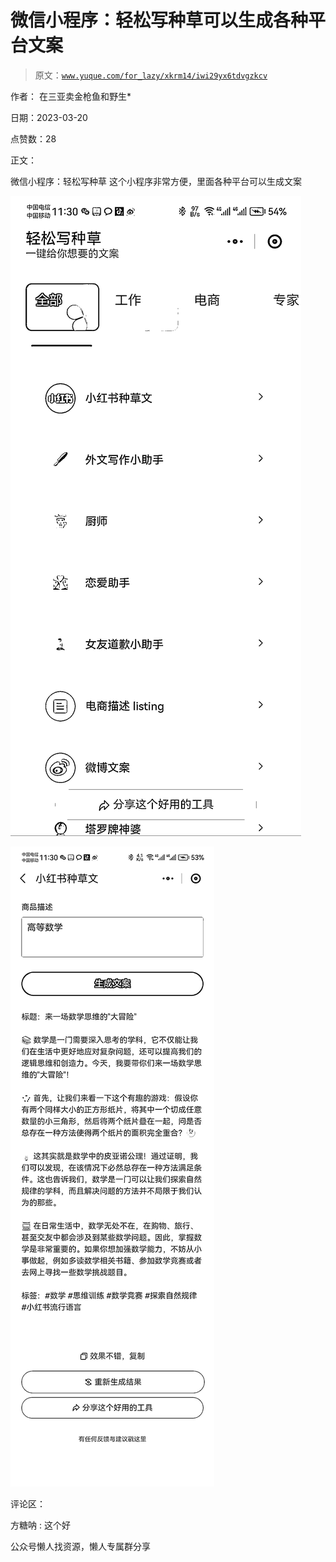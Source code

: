 # 微信小程序：轻松写种草可以生成各种平台文案

> 原文：[`www.yuque.com/for_lazy/xkrm14/iwi29yx6tdvgzkcv`](https://www.yuque.com/for_lazy/xkrm14/iwi29yx6tdvgzkcv)



作者： 在三亚卖金枪鱼和野生*



日期：2023-03-20



点赞数：28

<ne-card data-card-name="hr" data-card-type="block" id="fiUxK" data-event-boundary="card">

正文：



微信小程序：轻松写种草 这个小程序非常方便，里面各种平台可以生成文案



<ne-card data-card-name="image" data-card-type="inline" id="VmNGs" data-event-boundary="card">![](img/99d77178787ceb44128d645df898ae8c.png)</ne-card>



<ne-card data-card-name="image" data-card-type="inline" id="vfxVw" data-event-boundary="card">![](img/41c3dd75ec219f53797511dd184aa73e.png)</ne-card>

<ne-card data-card-name="hr" data-card-type="block" id="XxHih" data-event-boundary="card">

评论区：



方糖呐 : 这个好

<ne-card data-card-name="hr" data-card-type="block" id="JfRFo" data-event-boundary="card">

公众号懒人找资源，懒人专属群分享

</ne-card></ne-card></ne-card>